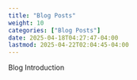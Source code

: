 ```yaml
---
title: "Blog Posts"
weight: 10
categories: ["Blog Posts"]
date: 2025-04-18T04:27:47-04:00
lastmod: 2025-04-22T02:04:45-04:00
---
```

Blog Introduction
